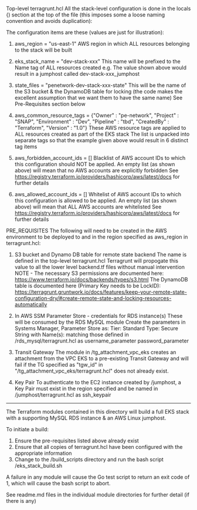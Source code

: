 Top-level terragrunt.hcl
All the stack-level configuration is done in the locals {) section at the top of the file 
(this imposes some a loose naming convention and avoids duplication):

The configuration items are these (values are just for illustration):
1. aws_region = "us-east-1"
AWS region in which ALL resources belonging to the stack will be built

2. eks_stack_name = "dev-stack-xxx"
This name will be prefixed to the Name tag of ALL resources created
e.g. The value shown above would result in a jumphost called dev-stack-xxx_jumphost

3. state_files = "penetwork-dev-stack-xxx-state"
This will be the name of the S3 bucket & the DynamoDB table for locking
(the code makes the excellent assumption that we want them to have the same name)
See Pre-Requisites section below 

4. aws_common_resource_tags = {"Owner" : "pe-network", "Project" : "SNAP", "Environment" : "Dev", "Pipeline" : "tbd", "CreatedBy" : "Terraform", "Version" : "1.0"}
These AWS resource tags are applied to ALL resources created as part of the EKS stack
The list is unpacked into separate tags so that the example given above would result in 6 distinct tag items

5. aws_forbidden_account_ids = []
Blacklist of AWS account IDs to which this configuration should NOT be applied. 
An empty list (as shown above) will mean that no AWS accounts are explicitly forbidden
See https://registry.terraform.io/providers/hashicorp/aws/latest/docs
for further details

6. aws_allowed_account_ids = []
Whitelist of AWS account IDs to which this configuration is allowed to be applied.
An empty list (as shown above) will mean that ALL AWS accounts are whitelisted
See https://registry.terraform.io/providers/hashicorp/aws/latest/docs
for further details

PRE_REQUISITES
The following will need to be created in the AWS environment to be deployed to
and in the region specified as aws_region in terragrunt.hcl:
1. S3 bucket and Dynamo DB table for remote state backend
The name is defined in the top-level terragrunt.hcl 
Terragrunt will propogate this value to all the lower level 
backend.tf files without manual intervention
NOTE - The necessary S3 permissions are documented here:
https://www.terraform.io/docs/backends/types/s3.html
The DynamoDB table is documented here (Primary Key needs to be LockID):
https://terragrunt.gruntwork.io/docs/features/keep-your-remote-state-configuration-dry/#create-remote-state-and-locking-resources-automatically

2. In AWS SSM Parameter Store - credentials for RDS instance(s)
These will be consumed by the RDS MySQL module
Create the parameters in Systems Manager, Parameter Store as:
Tier: Standard
Type: Secure String
with Name(s):
matching those defined in /rds_mysql/terragrunt.hcl as
username_parameter
password_parameter

3. Transit Gateway 
The module in /tg_attachment_vpc_eks creates an attachment 
from the VPC EKS to a pre-existing Transit Gateway and will fail if the 
TG specified as "tgw_id" in "/tg_attachment_vpc_eks/terragrunt.hcl" 
does not already exist. 

4. Key Pair
To authenticate to the EC2 instance created by /jumphost, a Key Pair
must exist in the region specified and be named in /jumphost/terragrunt.hcl 
as ssh_keypair

_______________________________________________________________________________________________________________________________
The Terraform modules contained in this directory will build a full EKS stack with
a supporting MySQL RDS instance & an AWS Linux jumphost. 

To initiate a build:
1. Ensure the pre-requisites listed above already exist
2. Ensure that all copies of terragrunt.hcl have been configured with the appropriate information
3. Change to the /build_scripts directory and run the bash script /eks_stack_build.sh

A failure in any module will cause the Go test script to return an exit code of 1, 
which will cause the bash script to abort.

See readme.md files in the individual module directories
for further detail (if there is any)
